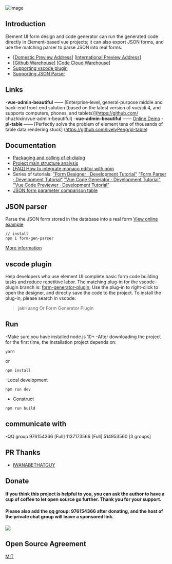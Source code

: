 ![image](https://ae01.alicdn.com/kf/U51bfb661aba945b48a4c71774421d414C.gif)
## Introduction
Element UI form design and code generator can run the generated code directly in Element-based vue projects; it can also export JSON forms, and use the matching parser to parse JSON into real forms.
- [[Domestic Preview Address](https://mrhj.gitee.io/form-generator)] [[International Preview Address](https://jakhuang.github.io/form-generator)]
- [[Github Warehouse](https://github.com/JakHuang/form-generator)] [[Code Cloud Warehouse](https://gitee.com/mrhj/form-generator)]
- [Supporting vscode plugin](https://github.com/JakHuang/form-generator-plugin)
- [Supporting JSON Parser](https://github.com/JakHuang/form-generator/blob/dev/src/components/parser/example/Index.vue)

## Links

-**vue-admin-beautiful** —— [Enterprise-level, general-purpose middle and back-end front-end solution (based on the latest version of vue/cli 4, and supports computers, phones, and tablets)](https://github.com/ chuzhixin/vue-admin-beautiful)
-**vue-admin-beautiful** —— [Online Demo](http://beautiful.panm.cn/vue-admin-beautiful/#/index)
-**pl-table** —— [Perfectly solve the problem of element tens of thousands of table data rendering stuck] (https://github.com/livelyPeng/pl-table)

## Documentation
- [Packaging and calling of el-dialog](https://github.com/JakHuang/form-generator/wiki/el-dialog%E7%9A%84%E5%B0%81%E8%A3%85%E4%B8%8E%E8%B0%83%E7%94%A8)
- [Project main structure analysis](https://github.com/JakHuang/form-generator/wiki/%E9%A1%B9%E7%9B%AE%E4%B8%BB%E8%A6%81%E7%BB%93%E6%9E%84%E5%88%86%E6%9E%90)
- [[FAQ] How to integrate monaco editor with npm](https://github.com/JakHuang/monaco-vue-demo)
- Series of tutorials:
["Form Designer · Development Tutorial"](https://github.com/JakHuang/form-generator/issues/30)
["Form Parser · Development Tutorial"](https://github.com/JakHuang/form-generator/issues/32)
["Vue Code Generator · Development Tutorial"](https://github.com/JakHuang/form-generator/issues/31)
["Vue Code Previewer · Development Tutorial"](https://github.com/JakHuang/form-generator/issues/33)
- [JSON form parameter comparison table](https://github.com/JakHuang/form-generator/issues/46)

## JSON parser
Parse the JSON form stored in the database into a real form
[View online example](https://mrhj.gitee.io/form-generator/#/parser)
```
// install
npm i form-gen-parser
```
[More information](https://github.com/JakHuang/form-generator/tree/dev/src/components/parser)

## vscode plugin
Help developers who use element UI complete basic form code building tasks and reduce repetitive labor.
The matching plug-in for the vscode-plugin branch is: [form-generator-plugin](https://github.com/JakHuang/form-generator-plugin);
Use the plug-in to right-click to open the designer, and directly save the code to the project.
To install the plug-in, please search in vscode:
>jakHuang
Or
Form Generator Plugin
## Run
-Make sure you have installed node.js 10+
-After downloading the project for the first time, the installation project depends on:
```
yarn
```
or
```
npm install
```
-Local development
```
npm run dev
```
- Construct
```
npm run build
```
## communicate with
-QQ group 976154366 [Full] 1137173566 [Full] 514953560 [3 groups]


## PR Thanks
- [IWANABETHATGUY](https://github.com/IWANABETHATGUY)

## Donate
#### If you think this project is helpful to you, you can ask the author to have a cup of coffee to let open source go further. Thank you for your support.
#### Please also add the qq group: 976154366 after donating, and the host of the private chat group will leave a sponsored link.
<img src="https://ae01.alicdn.com/kf/H50d81220a202490f961878f42ed1a636i.jpg">

## Open Source Agreement
[MIT](https://opensource.org/licenses/MIT)

